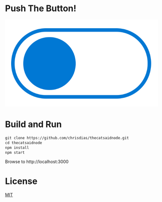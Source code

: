 
# Push The Button!

![alt](./assets/button.png)

# Build and Run

``` shell
git clone https://github.com/chrisdias/thecatsaidnode.git
cd thecatsaidnode
npm install
npm start
```

Browse to http://localhost:3000

# License
[MIT](./LICENSE)

